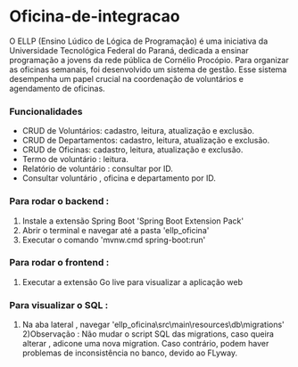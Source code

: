 # Oficina-de-integracao

O ELLP (Ensino Lúdico de Lógica de Programação) é uma iniciativa da Universidade Tecnológica Federal do Paraná, dedicada a ensinar programação a jovens da rede pública de Cornélio Procópio. Para organizar as oficinas semanais, foi desenvolvido um sistema de gestão. Esse sistema desempenha um papel crucial na coordenação de voluntários e agendamento de oficinas.

### Funcionalidades
- CRUD de Voluntários: cadastro, leitura, atualização e exclusão.
- CRUD de Departamentos: cadastro, leitura, atualização e exclusão.
- CRUD de Oficinas: cadastro, leitura, atualização e exclusão.
- Termo de voluntário : leitura.
- Relatório de voluntário : consultar por ID.
- Consultar voluntário , oficina e departamento por ID.

### Para rodar o backend :

1) Instale a extensão Spring Boot  'Spring Boot Extension Pack'
2) Abrir o terminal e navegar até a pasta 'ellp_oficina'
3) Executar o comando 'mvnw.cmd spring-boot:run'

### Para rodar o frontend :
1) Executar a extensão Go live para visualizar a aplicação web

### Para visualizar o SQL : 
1) Na aba lateral , navegar 'ellp_oficina\src\main\resources\db\migrations'
2)Observação : Não mudar o script SQL das migrations, caso queira alterar , adicone uma nova migration. 
Caso contrário, podem haver problemas de inconsistência no banco, devido ao FLyway.



